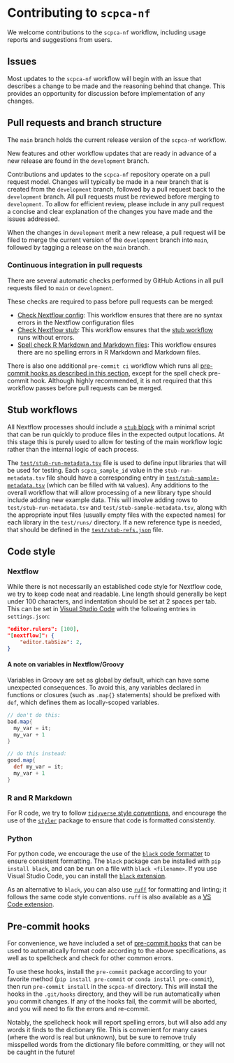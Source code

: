 # Contributing to `scpca-nf`

We welcome contributions to the `scpca-nf` workflow, including usage reports and suggestions from users.

## Issues

Most updates to the `scpca-nf` workflow will begin with an issue that describes a change to be made and the reasoning behind that change.
This provides an opportunity for discussion before implementation of any changes.

## Pull requests and branch structure

The `main` branch holds the current release version of the `scpca-nf` workflow.

New features and other workflow updates that are ready in advance of a new release are found in the `development` branch.

Contributions and updates to the `scpca-nf` repository operate on a pull request model.
Changes will typically be made in a new branch that is created from the `development` branch, followed by a pull request back to the `development` branch.
All pull requests must be reviewed before merging to `development`.
To allow for efficient review, please include in any pull request a concise and clear explanation of the changes you have made and the issues addressed.

When the changes in `development` merit a new release, a pull request will be filed to merge the current version of the `development` branch into `main`, followed by tagging a release on the `main` branch.

### Continuous integration in pull requests

There are several automatic checks performed by GitHub Actions in all pull requests filed to `main` or `development`.

These checks are required to pass before pull requests can be merged:

- [Check Nextflow config](.github/workflows/nextflow-config-check.yaml): This workflow ensures that there are no syntax errors in the Nextflow configuration files
- [Check Nextflow stub](.github/workflows/nextflow-stub-check.yaml): This workflow ensures that the [stub workflow](#stub-workflows) runs without errors.
- [Spell check R Markdown and Markdown files](.github/workflows/spell-check.yml): This workflow ensures there are no spelling errors in R Markdown and Markdown files.

There is also one additional `pre-commit ci` workflow which runs all [pre-commit hooks as described in this section](#pre-commit-hooks), except for the spell check pre-commit hook.
Although highly recommended, it is not required that this workflow passes before pull requests can be merged.

## Stub workflows

All Nextflow processes should include a [`stub` block](https://www.nextflow.io/docs/latest/process.html#stub) with a minimal script that can be run quickly to produce files in the expected output locations.
At this stage this is purely used to allow for testing of the main workflow logic rather than the internal logic of each process.

The [`test/stub-run-metadata.tsv`](test/stub-run-metadata.tsv) file is used to define input libraries that will be used for testing.
Each `scpca_sample_id` value in the `stub-run-metadata.tsv` file should have a corresponding entry in [`test/stub-sample-metadata.tsv`](test/stub-sample-metadata.tsv) (which can be filled with `NA` values).
Any additions to the overall workflow that will allow processing of a new library type should include adding new example data.
This will involve adding rows to `test/stub-run-metadata.tsv` and `test/stub-sample-metadata.tsv`, along with the appropriate input files (usually empty files with the expected names) for each library in the `test/runs/` directory.
If a new reference type is needed, that should be defined in the [`test/stub-refs.json`](test/stub-refs.json) file.

## Code style

### Nextflow

While there is not necessarily an established code style for Nextflow code, we try to keep code neat and readable.
Line length should generally be kept under 100 characters, and indentation should be set at 2 spaces per tab.
This can be set in [Visual Studio Code](https://code.visualstudio.com) with the following entries in `settings.json`:

```json
"editor.rulers": [100],
"[nextflow]": {
    "editor.tabSize": 2,
}
```

#### A note on variables in Nextflow/Groovy

Variables in Groovy are set as global by default, which can have some unexpected consequences.
To avoid this, any variables declared in functions or closures (such as `.map{}` statements) should be prefixed with `def`, which defines them as locally-scoped variables.

```groovy
// don't do this:
bad.map{
  my_var = it;
  my_var + 1
}

// do this instead:
good.map{
  def my_var = it;
  my_var + 1
}
```

### R and R Markdown

For R code, we try to follow [`tidyverse` style conventions](https://style.tidyverse.org), and encourage the use of the [`styler`](https://styler.r-lib.org/) package to ensure that code is formatted consistently.

### Python

For python code, we encourage the use of the [`black` code formatter](https://black.readthedocs.io/en/stable/) to ensure consistent formatting.
The `black` package can be installed with `pip install black`, and can be run on a file with `black <filename>`.
If you use Visual Studio Code, you can install the [`black` extension](https://marketplace.visualstudio.com/items?itemName=ms-python.black-formatter).

As an alternative to `black`, you can also use [`ruff`](https://docs.astral.sh/ruff/) for formatting and linting; it follows the same code style conventions.
`ruff` is also available as a [VS Code extension](https://marketplace.visualstudio.com/items?itemName=charliermarsh.ruff).

## Pre-commit hooks

For convenience, we have included a set of [pre-commit hooks](https://pre-commit.com/) that can be used to automatically format code according to the above specifications, as well as to spellcheck and check for other common errors.

To use these hooks, install the `pre-commit` package according to your favorite method (`pip install pre-commit` or `conda install pre-commit`), then run `pre-commit install` in the `scpca-nf` directory.
This will install the hooks in the `.git/hooks` directory, and they will be run automatically when you commit changes.
If any of the hooks fail, the commit will be aborted, and you will need to fix the errors and re-commit.

Notably, the spellcheck hook will report spelling errors, but will also add any words it finds to the dictionary file.
This is convenient for many cases (where the word is real but unknown), but be sure to remove truly misspelled words from the dictionary file before committing, or they will not be caught in the future!

